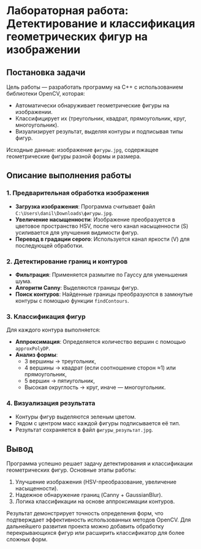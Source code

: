 # Лабораторная работа: Детектирование и классификация геометрических фигур на изображении  

## Постановка задачи  
Цель работы — разработать программу на C++ с использованием библиотеки OpenCV, которая:  
- Автоматически обнаруживает геометрические фигуры на изображении.  
- Классифицирует их (треугольник, квадрат, прямоугольник, круг, многоугольник).  
- Визуализирует результат, выделяя контуры и подписывая типы фигур.  

Исходные данные: изображение `фигуры.jpg`, содержащее геометрические фигуры разной формы и размера.  

## Описание выполнения работы  

### 1. Предварительная обработка изображения  
- **Загрузка изображения**: Программа считывает файл `C:\Users\danil\Downloads\фигуры.jpg`.  
- **Увеличение насыщенности**: Изображение преобразуется в цветовое пространство HSV, после чего канал насыщенности (S) усиливается для улучшения видимости фигур.  
- **Перевод в градации серого**: Используется канал яркости (V) для последующей обработки.  

### 2. Детектирование границ и контуров  
- **Фильтрация**: Применяется размытие по Гауссу для уменьшения шума.  
- **Алгоритм Canny**: Выделяются границы фигур.  
- **Поиск контуров**: Найденные границы преобразуются в замкнутые контуры с помощью функции `findContours`.  

### 3. Классификация фигур  
Для каждого контура выполняется:  
- **Аппроксимация**: Определяется количество вершин с помощью `approxPolyDP`.  
- **Анализ формы**:  
  - 3 вершины → треугольник,  
  - 4 вершины → квадрат (если соотношение сторон ≈1) или прямоугольник,  
  - 5 вершин → пятиугольник,  
  - Высокая округлость → круг, иначе — многоугольник.  

### 4. Визуализация результата  
- Контуры фигур выделяются зеленым цветом.  
- Рядом с центром масс каждой фигуры подписывается её тип.  
- Результат сохраняется в файл `фигуры_результат.jpg`.  

## Вывод  
Программа успешно решает задачу детектирования и классификации геометрических фигур. Основные этапы работы:  
1. Улучшение изображения (HSV-преобразование, увеличение насыщенности).  
2. Надежное обнаружение границ (Canny + GaussianBlur).  
3. Логика классификации на основе аппроксимации контуров.  

Результат демонстрирует точность определения форм, что подтверждает эффективность использованных методов OpenCV. Для дальнейшего развития проекта можно добавить обработку перекрывающихся фигур или расширить классификатор для более сложных форм.  
